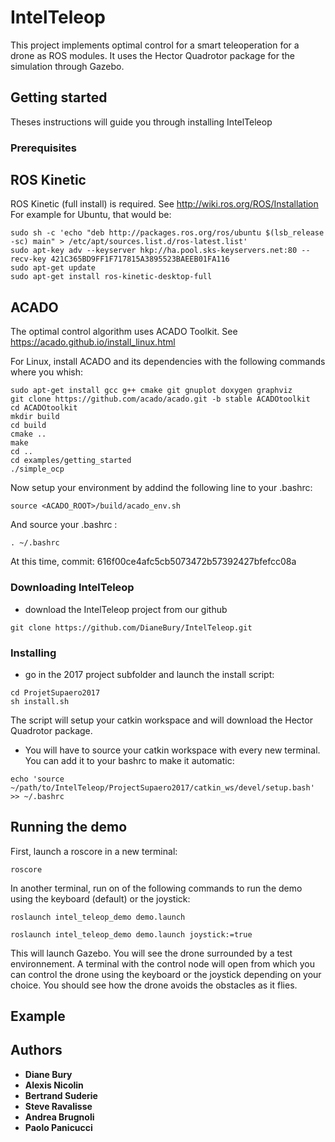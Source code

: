 # IntelTeleop

This project implements optimal control for a smart teleoperation for a drone as ROS modules. It uses the Hector Quadrotor package for the simulation through Gazebo.

## Getting started

Theses instructions will guide you through installing IntelTeleop

### Prerequisites

## ROS Kinetic

ROS Kinetic (full install) is required. See http://wiki.ros.org/ROS/Installation
For example for Ubuntu, that would be:

```
sudo sh -c 'echo "deb http://packages.ros.org/ros/ubuntu $(lsb_release -sc) main" > /etc/apt/sources.list.d/ros-latest.list'
sudo apt-key adv --keyserver hkp://ha.pool.sks-keyservers.net:80 --recv-key 421C365BD9FF1F717815A3895523BAEEB01FA116
sudo apt-get update
sudo apt-get install ros-kinetic-desktop-full
```

## ACADO

The optimal control algorithm uses ACADO Toolkit. See https://acado.github.io/install_linux.html

For Linux, install ACADO and its dependencies with the following commands where you whish:

```
sudo apt-get install gcc g++ cmake git gnuplot doxygen graphviz
git clone https://github.com/acado/acado.git -b stable ACADOtoolkit
cd ACADOtoolkit
mkdir build
cd build
cmake ..
make
cd ..
cd examples/getting_started
./simple_ocp
```

Now setup your environment by addind the following line to your .bashrc:

```
source <ACADO_ROOT>/build/acado_env.sh
```

And source your .bashrc : 

```
. ~/.bashrc
```


At this time, commit: 616f00ce4afc5cb5073472b57392427bfefcc08a


### Downloading IntelTeleop

* download the IntelTeleop project from our github

```
git clone https://github.com/DianeBury/IntelTeleop.git
```

### Installing

* go in the 2017 project subfolder and launch the install script:

```
cd ProjetSupaero2017
sh install.sh
```

The script will setup your catkin workspace and will download the Hector Quadrotor package.

* You will have to source your catkin workspace with every new terminal. You can add it to your bashrc to make it automatic:

```
echo 'source ~/path/to/IntelTeleop/ProjectSupaero2017/catkin_ws/devel/setup.bash' >> ~/.bashrc
```

## Running the demo

First, launch a roscore in a new terminal:

```
roscore
```

In another terminal, run on of the following commands to run the demo using the keyboard (default) or the joystick:

```
roslaunch intel_teleop_demo demo.launch 
```

```
roslaunch intel_teleop_demo demo.launch joystick:=true
```

This will launch Gazebo. You will see the drone surrounded by a test environnement. A terminal with the control node will open from which you can control the drone using the keyboard or the joystick depending on your choice. You should see how the drone avoids the obstacles as it flies.

## Example

## Authors

* **Diane Bury**
* **Alexis Nicolin**
* **Bertrand Suderie**
* **Steve Ravalisse**
* **Andrea Brugnoli**
* **Paolo Panicucci**
